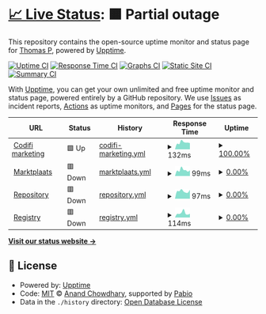 # [📈 Live Status](https://thomaspj10.github.io/codifi-uptime-monitor): <!--live status--> **🟧 Partial outage**

This repository contains the open-source uptime monitor and status page for [Thomas P](https://thomaspj10.github.io/codifi-uptime-monitor), powered by [Upptime](https://github.com/upptime/upptime).

[![Uptime CI](https://github.com/thomaspj10/codifi-uptime-monitor/workflows/Uptime%20CI/badge.svg)](https://github.com/thomaspj10/codifi-uptime-monitor/actions?query=workflow%3A%22Uptime+CI%22)
[![Response Time CI](https://github.com/thomaspj10/codifi-uptime-monitor/workflows/Response%20Time%20CI/badge.svg)](https://github.com/thomaspj10/codifi-uptime-monitor/actions?query=workflow%3A%22Response+Time+CI%22)
[![Graphs CI](https://github.com/thomaspj10/codifi-uptime-monitor/workflows/Graphs%20CI/badge.svg)](https://github.com/thomaspj10/codifi-uptime-monitor/actions?query=workflow%3A%22Graphs+CI%22)
[![Static Site CI](https://github.com/thomaspj10/codifi-uptime-monitor/workflows/Static%20Site%20CI/badge.svg)](https://github.com/thomaspj10/codifi-uptime-monitor/actions?query=workflow%3A%22Static+Site+CI%22)
[![Summary CI](https://github.com/thomaspj10/codifi-uptime-monitor/workflows/Summary%20CI/badge.svg)](https://github.com/thomaspj10/codifi-uptime-monitor/actions?query=workflow%3A%22Summary+CI%22)

With [Upptime](https://upptime.js.org), you can get your own unlimited and free uptime monitor and status page, powered entirely by a GitHub repository. We use [Issues](https://github.com/thomaspj10/codifi-uptime-monitor/issues) as incident reports, [Actions](https://github.com/thomaspj10/codifi-uptime-monitor/actions) as uptime monitors, and [Pages](https://thomaspj10.github.io/codifi-uptime-monitor) for the status page.

<!--start: status pages-->
<!-- This summary is generated by Upptime (https://github.com/upptime/upptime) -->
<!-- Do not edit this manually, your changes will be overwritten -->
<!-- prettier-ignore -->
| URL | Status | History | Response Time | Uptime |
| --- | ------ | ------- | ------------- | ------ |
| <img alt="" src="https://icons.duckduckgo.com/ip3/codifi.nl.ico" height="13"> [Codifi marketing](https://codifi.nl) | 🟩 Up | [codifi-marketing.yml](https://github.com/thomaspj10/codifi-uptime-monitor/commits/HEAD/history/codifi-marketing.yml) | <details><summary><img alt="Response time graph" src="./graphs/codifi-marketing/response-time-week.png" height="20"> 132ms</summary><br><a href="https://thomaspj10.github.io/codifi-uptime-monitor/history/codifi-marketing"><img alt="Response time 215" src="https://img.shields.io/endpoint?url=https%3A%2F%2Fraw.githubusercontent.com%2Fthomaspj10%2Fcodifi-uptime-monitor%2FHEAD%2Fapi%2Fcodifi-marketing%2Fresponse-time.json"></a><br><a href="https://thomaspj10.github.io/codifi-uptime-monitor/history/codifi-marketing"><img alt="24-hour response time 182" src="https://img.shields.io/endpoint?url=https%3A%2F%2Fraw.githubusercontent.com%2Fthomaspj10%2Fcodifi-uptime-monitor%2FHEAD%2Fapi%2Fcodifi-marketing%2Fresponse-time-day.json"></a><br><a href="https://thomaspj10.github.io/codifi-uptime-monitor/history/codifi-marketing"><img alt="7-day response time 132" src="https://img.shields.io/endpoint?url=https%3A%2F%2Fraw.githubusercontent.com%2Fthomaspj10%2Fcodifi-uptime-monitor%2FHEAD%2Fapi%2Fcodifi-marketing%2Fresponse-time-week.json"></a><br><a href="https://thomaspj10.github.io/codifi-uptime-monitor/history/codifi-marketing"><img alt="30-day response time 126" src="https://img.shields.io/endpoint?url=https%3A%2F%2Fraw.githubusercontent.com%2Fthomaspj10%2Fcodifi-uptime-monitor%2FHEAD%2Fapi%2Fcodifi-marketing%2Fresponse-time-month.json"></a><br><a href="https://thomaspj10.github.io/codifi-uptime-monitor/history/codifi-marketing"><img alt="1-year response time 215" src="https://img.shields.io/endpoint?url=https%3A%2F%2Fraw.githubusercontent.com%2Fthomaspj10%2Fcodifi-uptime-monitor%2FHEAD%2Fapi%2Fcodifi-marketing%2Fresponse-time-year.json"></a></details> | <details><summary><a href="https://thomaspj10.github.io/codifi-uptime-monitor/history/codifi-marketing">100.00%</a></summary><a href="https://thomaspj10.github.io/codifi-uptime-monitor/history/codifi-marketing"><img alt="All-time uptime 34.99%" src="https://img.shields.io/endpoint?url=https%3A%2F%2Fraw.githubusercontent.com%2Fthomaspj10%2Fcodifi-uptime-monitor%2FHEAD%2Fapi%2Fcodifi-marketing%2Fuptime.json"></a><br><a href="https://thomaspj10.github.io/codifi-uptime-monitor/history/codifi-marketing"><img alt="24-hour uptime 100.00%" src="https://img.shields.io/endpoint?url=https%3A%2F%2Fraw.githubusercontent.com%2Fthomaspj10%2Fcodifi-uptime-monitor%2FHEAD%2Fapi%2Fcodifi-marketing%2Fuptime-day.json"></a><br><a href="https://thomaspj10.github.io/codifi-uptime-monitor/history/codifi-marketing"><img alt="7-day uptime 100.00%" src="https://img.shields.io/endpoint?url=https%3A%2F%2Fraw.githubusercontent.com%2Fthomaspj10%2Fcodifi-uptime-monitor%2FHEAD%2Fapi%2Fcodifi-marketing%2Fuptime-week.json"></a><br><a href="https://thomaspj10.github.io/codifi-uptime-monitor/history/codifi-marketing"><img alt="30-day uptime 100.00%" src="https://img.shields.io/endpoint?url=https%3A%2F%2Fraw.githubusercontent.com%2Fthomaspj10%2Fcodifi-uptime-monitor%2FHEAD%2Fapi%2Fcodifi-marketing%2Fuptime-month.json"></a><br><a href="https://thomaspj10.github.io/codifi-uptime-monitor/history/codifi-marketing"><img alt="1-year uptime 34.99%" src="https://img.shields.io/endpoint?url=https%3A%2F%2Fraw.githubusercontent.com%2Fthomaspj10%2Fcodifi-uptime-monitor%2FHEAD%2Fapi%2Fcodifi-marketing%2Fuptime-year.json"></a></details>
| <img alt="" src="https://icons.duckduckgo.com/ip3/marktplaats.codifi.nl.ico" height="13"> [Marktplaats](https://marktplaats.codifi.nl) | 🟥 Down | [marktplaats.yml](https://github.com/thomaspj10/codifi-uptime-monitor/commits/HEAD/history/marktplaats.yml) | <details><summary><img alt="Response time graph" src="./graphs/marktplaats/response-time-week.png" height="20"> 99ms</summary><br><a href="https://thomaspj10.github.io/codifi-uptime-monitor/history/marktplaats"><img alt="Response time 392" src="https://img.shields.io/endpoint?url=https%3A%2F%2Fraw.githubusercontent.com%2Fthomaspj10%2Fcodifi-uptime-monitor%2FHEAD%2Fapi%2Fmarktplaats%2Fresponse-time.json"></a><br><a href="https://thomaspj10.github.io/codifi-uptime-monitor/history/marktplaats"><img alt="24-hour response time 132" src="https://img.shields.io/endpoint?url=https%3A%2F%2Fraw.githubusercontent.com%2Fthomaspj10%2Fcodifi-uptime-monitor%2FHEAD%2Fapi%2Fmarktplaats%2Fresponse-time-day.json"></a><br><a href="https://thomaspj10.github.io/codifi-uptime-monitor/history/marktplaats"><img alt="7-day response time 99" src="https://img.shields.io/endpoint?url=https%3A%2F%2Fraw.githubusercontent.com%2Fthomaspj10%2Fcodifi-uptime-monitor%2FHEAD%2Fapi%2Fmarktplaats%2Fresponse-time-week.json"></a><br><a href="https://thomaspj10.github.io/codifi-uptime-monitor/history/marktplaats"><img alt="30-day response time 171" src="https://img.shields.io/endpoint?url=https%3A%2F%2Fraw.githubusercontent.com%2Fthomaspj10%2Fcodifi-uptime-monitor%2FHEAD%2Fapi%2Fmarktplaats%2Fresponse-time-month.json"></a><br><a href="https://thomaspj10.github.io/codifi-uptime-monitor/history/marktplaats"><img alt="1-year response time 392" src="https://img.shields.io/endpoint?url=https%3A%2F%2Fraw.githubusercontent.com%2Fthomaspj10%2Fcodifi-uptime-monitor%2FHEAD%2Fapi%2Fmarktplaats%2Fresponse-time-year.json"></a></details> | <details><summary><a href="https://thomaspj10.github.io/codifi-uptime-monitor/history/marktplaats">0.00%</a></summary><a href="https://thomaspj10.github.io/codifi-uptime-monitor/history/marktplaats"><img alt="All-time uptime 17.20%" src="https://img.shields.io/endpoint?url=https%3A%2F%2Fraw.githubusercontent.com%2Fthomaspj10%2Fcodifi-uptime-monitor%2FHEAD%2Fapi%2Fmarktplaats%2Fuptime.json"></a><br><a href="https://thomaspj10.github.io/codifi-uptime-monitor/history/marktplaats"><img alt="24-hour uptime 0.00%" src="https://img.shields.io/endpoint?url=https%3A%2F%2Fraw.githubusercontent.com%2Fthomaspj10%2Fcodifi-uptime-monitor%2FHEAD%2Fapi%2Fmarktplaats%2Fuptime-day.json"></a><br><a href="https://thomaspj10.github.io/codifi-uptime-monitor/history/marktplaats"><img alt="7-day uptime 0.00%" src="https://img.shields.io/endpoint?url=https%3A%2F%2Fraw.githubusercontent.com%2Fthomaspj10%2Fcodifi-uptime-monitor%2FHEAD%2Fapi%2Fmarktplaats%2Fuptime-week.json"></a><br><a href="https://thomaspj10.github.io/codifi-uptime-monitor/history/marktplaats"><img alt="30-day uptime 0.00%" src="https://img.shields.io/endpoint?url=https%3A%2F%2Fraw.githubusercontent.com%2Fthomaspj10%2Fcodifi-uptime-monitor%2FHEAD%2Fapi%2Fmarktplaats%2Fuptime-month.json"></a><br><a href="https://thomaspj10.github.io/codifi-uptime-monitor/history/marktplaats"><img alt="1-year uptime 17.20%" src="https://img.shields.io/endpoint?url=https%3A%2F%2Fraw.githubusercontent.com%2Fthomaspj10%2Fcodifi-uptime-monitor%2FHEAD%2Fapi%2Fmarktplaats%2Fuptime-year.json"></a></details>
| <img alt="" src="https://icons.duckduckgo.com/ip3/repository.codifi.nl.ico" height="13"> [Repository](https://repository.codifi.nl) | 🟥 Down | [repository.yml](https://github.com/thomaspj10/codifi-uptime-monitor/commits/HEAD/history/repository.yml) | <details><summary><img alt="Response time graph" src="./graphs/repository/response-time-week.png" height="20"> 97ms</summary><br><a href="https://thomaspj10.github.io/codifi-uptime-monitor/history/repository"><img alt="Response time 282" src="https://img.shields.io/endpoint?url=https%3A%2F%2Fraw.githubusercontent.com%2Fthomaspj10%2Fcodifi-uptime-monitor%2FHEAD%2Fapi%2Frepository%2Fresponse-time.json"></a><br><a href="https://thomaspj10.github.io/codifi-uptime-monitor/history/repository"><img alt="24-hour response time 141" src="https://img.shields.io/endpoint?url=https%3A%2F%2Fraw.githubusercontent.com%2Fthomaspj10%2Fcodifi-uptime-monitor%2FHEAD%2Fapi%2Frepository%2Fresponse-time-day.json"></a><br><a href="https://thomaspj10.github.io/codifi-uptime-monitor/history/repository"><img alt="7-day response time 97" src="https://img.shields.io/endpoint?url=https%3A%2F%2Fraw.githubusercontent.com%2Fthomaspj10%2Fcodifi-uptime-monitor%2FHEAD%2Fapi%2Frepository%2Fresponse-time-week.json"></a><br><a href="https://thomaspj10.github.io/codifi-uptime-monitor/history/repository"><img alt="30-day response time 133" src="https://img.shields.io/endpoint?url=https%3A%2F%2Fraw.githubusercontent.com%2Fthomaspj10%2Fcodifi-uptime-monitor%2FHEAD%2Fapi%2Frepository%2Fresponse-time-month.json"></a><br><a href="https://thomaspj10.github.io/codifi-uptime-monitor/history/repository"><img alt="1-year response time 282" src="https://img.shields.io/endpoint?url=https%3A%2F%2Fraw.githubusercontent.com%2Fthomaspj10%2Fcodifi-uptime-monitor%2FHEAD%2Fapi%2Frepository%2Fresponse-time-year.json"></a></details> | <details><summary><a href="https://thomaspj10.github.io/codifi-uptime-monitor/history/repository">0.00%</a></summary><a href="https://thomaspj10.github.io/codifi-uptime-monitor/history/repository"><img alt="All-time uptime 17.21%" src="https://img.shields.io/endpoint?url=https%3A%2F%2Fraw.githubusercontent.com%2Fthomaspj10%2Fcodifi-uptime-monitor%2FHEAD%2Fapi%2Frepository%2Fuptime.json"></a><br><a href="https://thomaspj10.github.io/codifi-uptime-monitor/history/repository"><img alt="24-hour uptime 0.00%" src="https://img.shields.io/endpoint?url=https%3A%2F%2Fraw.githubusercontent.com%2Fthomaspj10%2Fcodifi-uptime-monitor%2FHEAD%2Fapi%2Frepository%2Fuptime-day.json"></a><br><a href="https://thomaspj10.github.io/codifi-uptime-monitor/history/repository"><img alt="7-day uptime 0.00%" src="https://img.shields.io/endpoint?url=https%3A%2F%2Fraw.githubusercontent.com%2Fthomaspj10%2Fcodifi-uptime-monitor%2FHEAD%2Fapi%2Frepository%2Fuptime-week.json"></a><br><a href="https://thomaspj10.github.io/codifi-uptime-monitor/history/repository"><img alt="30-day uptime 0.00%" src="https://img.shields.io/endpoint?url=https%3A%2F%2Fraw.githubusercontent.com%2Fthomaspj10%2Fcodifi-uptime-monitor%2FHEAD%2Fapi%2Frepository%2Fuptime-month.json"></a><br><a href="https://thomaspj10.github.io/codifi-uptime-monitor/history/repository"><img alt="1-year uptime 17.21%" src="https://img.shields.io/endpoint?url=https%3A%2F%2Fraw.githubusercontent.com%2Fthomaspj10%2Fcodifi-uptime-monitor%2FHEAD%2Fapi%2Frepository%2Fuptime-year.json"></a></details>
| <img alt="" src="https://icons.duckduckgo.com/ip3/registry.codifi.nl.ico" height="13"> [Registry](https://registry.codifi.nl) | 🟥 Down | [registry.yml](https://github.com/thomaspj10/codifi-uptime-monitor/commits/HEAD/history/registry.yml) | <details><summary><img alt="Response time graph" src="./graphs/registry/response-time-week.png" height="20"> 114ms</summary><br><a href="https://thomaspj10.github.io/codifi-uptime-monitor/history/registry"><img alt="Response time 291" src="https://img.shields.io/endpoint?url=https%3A%2F%2Fraw.githubusercontent.com%2Fthomaspj10%2Fcodifi-uptime-monitor%2FHEAD%2Fapi%2Fregistry%2Fresponse-time.json"></a><br><a href="https://thomaspj10.github.io/codifi-uptime-monitor/history/registry"><img alt="24-hour response time 134" src="https://img.shields.io/endpoint?url=https%3A%2F%2Fraw.githubusercontent.com%2Fthomaspj10%2Fcodifi-uptime-monitor%2FHEAD%2Fapi%2Fregistry%2Fresponse-time-day.json"></a><br><a href="https://thomaspj10.github.io/codifi-uptime-monitor/history/registry"><img alt="7-day response time 114" src="https://img.shields.io/endpoint?url=https%3A%2F%2Fraw.githubusercontent.com%2Fthomaspj10%2Fcodifi-uptime-monitor%2FHEAD%2Fapi%2Fregistry%2Fresponse-time-week.json"></a><br><a href="https://thomaspj10.github.io/codifi-uptime-monitor/history/registry"><img alt="30-day response time 136" src="https://img.shields.io/endpoint?url=https%3A%2F%2Fraw.githubusercontent.com%2Fthomaspj10%2Fcodifi-uptime-monitor%2FHEAD%2Fapi%2Fregistry%2Fresponse-time-month.json"></a><br><a href="https://thomaspj10.github.io/codifi-uptime-monitor/history/registry"><img alt="1-year response time 291" src="https://img.shields.io/endpoint?url=https%3A%2F%2Fraw.githubusercontent.com%2Fthomaspj10%2Fcodifi-uptime-monitor%2FHEAD%2Fapi%2Fregistry%2Fresponse-time-year.json"></a></details> | <details><summary><a href="https://thomaspj10.github.io/codifi-uptime-monitor/history/registry">0.00%</a></summary><a href="https://thomaspj10.github.io/codifi-uptime-monitor/history/registry"><img alt="All-time uptime 18.95%" src="https://img.shields.io/endpoint?url=https%3A%2F%2Fraw.githubusercontent.com%2Fthomaspj10%2Fcodifi-uptime-monitor%2FHEAD%2Fapi%2Fregistry%2Fuptime.json"></a><br><a href="https://thomaspj10.github.io/codifi-uptime-monitor/history/registry"><img alt="24-hour uptime 0.00%" src="https://img.shields.io/endpoint?url=https%3A%2F%2Fraw.githubusercontent.com%2Fthomaspj10%2Fcodifi-uptime-monitor%2FHEAD%2Fapi%2Fregistry%2Fuptime-day.json"></a><br><a href="https://thomaspj10.github.io/codifi-uptime-monitor/history/registry"><img alt="7-day uptime 0.00%" src="https://img.shields.io/endpoint?url=https%3A%2F%2Fraw.githubusercontent.com%2Fthomaspj10%2Fcodifi-uptime-monitor%2FHEAD%2Fapi%2Fregistry%2Fuptime-week.json"></a><br><a href="https://thomaspj10.github.io/codifi-uptime-monitor/history/registry"><img alt="30-day uptime 0.00%" src="https://img.shields.io/endpoint?url=https%3A%2F%2Fraw.githubusercontent.com%2Fthomaspj10%2Fcodifi-uptime-monitor%2FHEAD%2Fapi%2Fregistry%2Fuptime-month.json"></a><br><a href="https://thomaspj10.github.io/codifi-uptime-monitor/history/registry"><img alt="1-year uptime 18.95%" src="https://img.shields.io/endpoint?url=https%3A%2F%2Fraw.githubusercontent.com%2Fthomaspj10%2Fcodifi-uptime-monitor%2FHEAD%2Fapi%2Fregistry%2Fuptime-year.json"></a></details>

<!--end: status pages-->

[**Visit our status website →**](https://thomaspj10.github.io/codifi-uptime-monitor)

## 📄 License

- Powered by: [Upptime](https://github.com/upptime/upptime)
- Code: [MIT](./LICENSE) © [Anand Chowdhary](https://anandchowdhary.com), supported by [Pabio](https://pabio.com)
- Data in the `./history` directory: [Open Database License](https://opendatacommons.org/licenses/odbl/1-0/)
